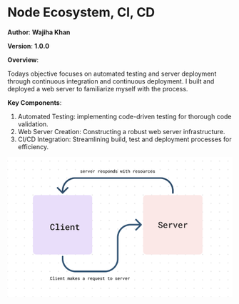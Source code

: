 # Node Ecosystem, CI, CD

**Author**: **Wajiha Khan**

**Version**: **1.0.0**

**Overview**:

Todays objective focuses on automated testing and server deployment through continuous integration and continuous deployment. I built and deployed a web server to familiarize myself with the process.

**Key Components**:

1. Automated Testing: implementing code-driven testing for thorough code validation.
2. Web Server Creation: Constructing a robust web server infrastructure.
3. CI/CD Integration: Streamlining build, test and deployment processes for efficiency.

![Day 1 UML](./uml-assets/UML1.png)
